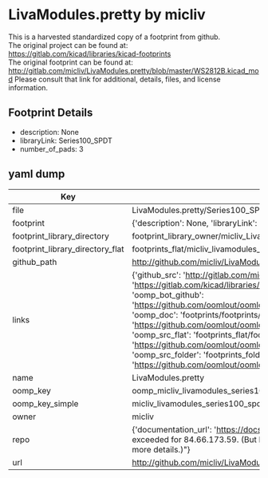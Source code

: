 # LivaModules.pretty by micliv  
This is a harvested standardized copy of a footprint from github.  
The original project can be found at:  
https://gitlab.com/kicad/libraries/kicad-footprints  
The original footprint can be found at:
http://gitlab.com/micliv/LivaModules.pretty/blob/master/WS2812B.kicad_mod
Please consult that link for additional, details, files, and license information.  
## Footprint Details
* description: None  
* libraryLink: Series100_SPDT  
* number_of_pads: 3  
## yaml dump  
| Key | Value |  
| --- | --- |  
| file | LivaModules.pretty/Series100_SPDT.kicad_mod |  
| footprint | {'description': None, 'libraryLink': 'Series100_SPDT', 'number_of_pads': 3} |  
| footprint_library_directory | footprint_library_owner/micliv_LivaModules.pretty |  
| footprint_library_directory_flat | footprints_flat/micliv_livamodules_series100_spdt/working |  
| github_path | http://github.com/micliv/LivaModules.pretty/blob/master/Series100_SPDT.kicad_mod |  
| links | {'github_src': 'http://gitlab.com/micliv/LivaModules.pretty/blob/master/WS2812B.kicad_mod', 'github_src_repo': 'https://gitlab.com/kicad/libraries/kicad-footprints', 'oomp_bot': 'footprints/micliv_livamodules_series100_spdt/working', 'oomp_bot_github': 'https://github.com/oomlout/oomlout_oomp_footprint_bot/tree/main/footprints/micliv_livamodules_series100_spdt/working', 'oomp_doc': 'footprints/footprints/micliv/LivaModules/Series100_SPDT/working/', 'oomp_doc_github': 'https://github.com/oomlout/oomlout_oomp_footprint_doc/tree/main/footprints/footprints/micliv/LivaModules/Series100_SPDT/working', 'oomp_src_flat': 'footprints_flat/footprints_flat/micliv_livamodules_series100_spdt/working', 'oomp_src_flat_github': 'https://github.com/oomlout/oomlout_oomp_footprint_src/tree/main/footprints_flat/micliv_livamodules_series100_spdt/working', 'oomp_src_folder': 'footprints_folder/footprints_folder/micliv/LivaModules/Series100_SPDT/working', 'oomp_src_folder_github': 'https://github.com/oomlout/oomlout_oomp_footprint_src/tree/main/footprints_folder/micliv/LivaModules/Series100_SPDT/working'} |  
| name | LivaModules.pretty |  
| oomp_key | oomp_micliv_livamodules_series100_spdt |  
| oomp_key_simple | micliv_livamodules_series100_spdt |  
| owner | micliv |  
| repo | {'documentation_url': 'https://docs.github.com/rest/overview/resources-in-the-rest-api#rate-limiting', 'message': "API rate limit exceeded for 84.66.173.59. (But here's the good news: Authenticated requests get a higher rate limit. Check out the documentation for more details.)"} |  
| url | http://github.com/micliv/LivaModules.pretty |  

